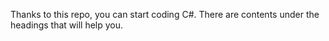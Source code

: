 Thanks to this repo, you can start coding C#. There are contents under the headings that will help you.
